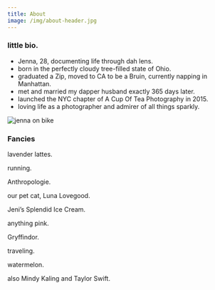 ```yaml
---
title: About
image: /img/about-header.jpg
---
```

<h3 class="f4 b lh-title mb2">little bio.</h3>

* Jenna, 28, documenting life through dah lens.
* born in the perfectly cloudy tree-filled state of Ohio.
* graduated a Zip, moved to CA to be a Bruin, currently napping in Manhattan.
* met and married my dapper husband exactly 365 days later.
* launched the NYC chapter of A Cup Of Tea Photography in 2015.
* loving life as a photographer and admirer of all things sparkly.

![jenna on bike](/img/about-bio.jpg)

<div class="tc"><h3 class="f4 b lh-title mb2">Fancies</h3>

lavender lattes.

running.

Anthropologie.

our pet cat, Luna Lovegood.

Jeni’s Splendid Ice Cream.

anything pink.

Gryffindor.

traveling.

watermelon.

also Mindy Kaling and Taylor Swift.</div>

